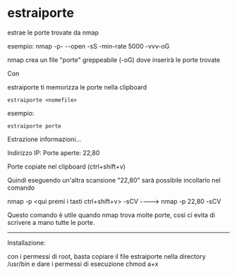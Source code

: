 # estraiporte
estrae le porte trovate da nmap


esempio:
nmap <IP> -p- --open  -sS -min-rate 5000 -vvv-oG <porte>


nmap crea un file "porte" greppeabile (-oG) dove inserirà le porte trovate

Con 

estraiporte ti memorizza le porte nella clipboard

	estraiporte <nomefile>
 
 esempio:

 	estraiporte porte


Estrazione informazioni...

 Indirizzo IP: <IP>
 Porte aperte: 22,80

Porte copiate nel clipboard (ctrl+shift+v)

Quindi eseguendo un'altra scansione "22,80" sarà possibile incollarlo nel comando

nmap <IP> -p <qui premi i tasti ctrl+shift+v> -sCV ----> nmap <IP> -p 22,80 -sCV


Questo comando è utile quando nmap trova molte porte, così ci evita di scrivere a mano tutte le porte.

----------------------------------------------

Installazione:

con i permessi di root, basta copiare il file estraiporte nella directory /usr/bin
e dare i permessi di esecuzione chmod a+x


